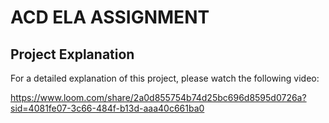 # ACD ELA ASSIGNMENT
## Project Explanation

For a detailed explanation of this project, please watch the following video:

https://www.loom.com/share/2a0d855754b74d25bc696d8595d0726a?sid=4081fe07-3c66-484f-b13d-aaa40c661ba0

